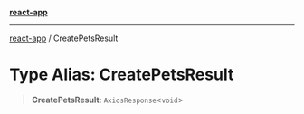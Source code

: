 [**react-app**](../README.md)

---

[react-app](../README.md) / CreatePetsResult

# Type Alias: CreatePetsResult

> **CreatePetsResult**: `AxiosResponse`\<`void`\>
